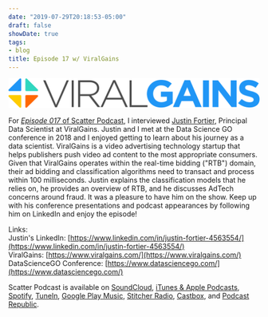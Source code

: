 ```yaml
---
date: "2019-07-29T20:18:53-05:00"
draft: false
showDate: true
tags:
- blog
title: Episode 17 w/ ViralGains
---
```


[![](https://raw.githubusercontent.com/JavOrraca/Home/gh-pages/assets/img/ViralGains.png)](https://soundcloud.com/scatterpodcast/episode-017)

For [_Episode 017_ of Scatter Podcast](https://soundcloud.com/scatterpodcast/episode-017), I interviewed [Justin Fortier](https://www.linkedin.com/in/justin-fortier-4563554/), Principal Data Scientist at ViralGains. Justin and I met at the Data Science GO conference in 2018 and I enjoyed getting to learn about his journey as a data scientist. ViralGains is a video advertising technology startup that helps publishers push video ad content to the most appropriate consumers. Given that ViralGains operates within the real-time bidding ("RTB") domain, their ad bidding and classification algorithms need to transact and process within 100 milliseconds. Justin explains the classification models that he relies on, he provides an overview of RTB, and he discusses AdTech concerns around fraud. It was a pleasure to have him on the show. Keep up with his conference presentations and podcast appearances by following him on LinkedIn and enjoy the episode!

Links:
<br/>Justin's LinkedIn: [https://www.linkedin.com/in/justin-fortier-4563554/](https://www.linkedin.com/in/justin-fortier-4563554/)
<br/>ViralGains: [https://www.viralgains.com/](https://www.viralgains.com/)
<br/>DataScienceGO Conference: [https://www.datasciencego.com/](https://www.datasciencego.com/)

Scatter Podcast is available on [SoundCloud](https://soundcloud.com/scatterpodcast), [iTunes & Apple Podcasts](https://podcasts.apple.com/us/podcast/scatter-podcast/id1458544194), [Spotify](https://open.spotify.com/show/64UpJwByrdsrLSYObuEeHx?si=n_UlBzrYQv6ptBjeXfSOsw), [TuneIn](https://tunein.com/podcasts/Business--Economics-Podcasts/Scatter-Podcast-p1216105/), [Google Play Music](https://playmusic.app.goo.gl/?ibi=com.google.PlayMusic&isi=691797987&ius=googleplaymusic&apn=com.google.android.music&link=https://play.google.com/music/m/Iqayzaqkmvhu5op3yehzbj5bus4?t%3DScatter_Podcast%26pcampaignid%3DMKT-na-all-co-pr-mu-pod-16), [Stitcher Radio](https://www.stitcher.com/podcast/scatter-podcast/httpssoundcloudcomscatterpodcast), [Castbox](https://castbox.fm/channel/id2083174), and [Podcast Republic](https://www.podcastrepublic.net/podcast/1458544194).
